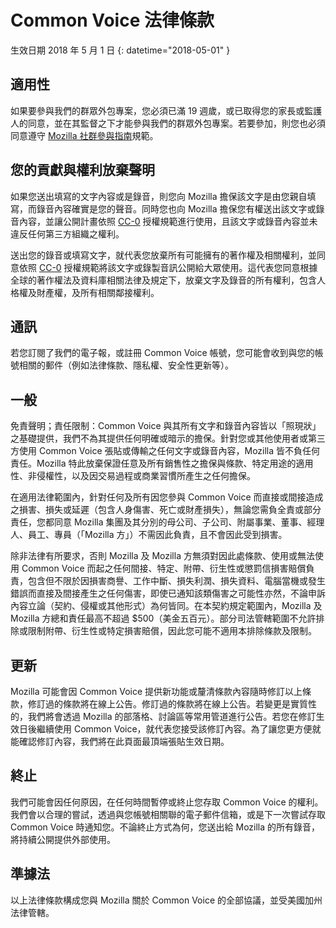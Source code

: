 # Common Voice 法律條款 

生效日期 2018 年 5 月 1 日
{: datetime="2018-05-01" }

## 適用性

如果要參與我們的群眾外包專案，您必須已滿 19 週歲，或已取得您的家長或監護人的同意，並在其監督之下才能參與我們的群眾外包專案。若要參加，則您也必須同意遵守 [Mozilla 社群參與指南](https://www.mozilla.org/about/governance/policies/participation/)規範。 

## 您的貢獻與權利放棄聲明

如果您送出填寫的文字內容或是錄音，則您向 Mozilla 擔保該文字是由您親自填寫，而錄音內容確實是您的聲音。同時您也向 Mozilla 擔保您有權送出該文字或錄音內容，並讓公開計畫依照 [CC-0](https://creativecommons.org/publicdomain/zero/1.0/) 授權規範進行使用，且該文字或錄音內容並未違反任何第三方組織之權利。 

送出您的錄音或填寫文字，就代表您放棄所有可能擁有的著作權及相關權利，並同意依照 [CC-0](https://creativecommons.org/publicdomain/zero/1.0/) 授權規範將該文字或錄製音訊公開給大眾使用。這代表您同意根據全球的著作權法及資料庫相關法律及規定下，放棄文字及錄音的所有權利，包含人格權及財產權，及所有相關鄰接權利。

## 通訊

若您訂閱了我們的電子報，或註冊 Common Voice 帳號，您可能會收到與您的帳號相關的郵件（例如法律條款、隱私權、安全性更新等）。

## 一般

免責聲明；責任限制：Common Voice 與其所有文字和錄音內容皆以「照現狀」之基礎提供，我們不為其提供任何明確或暗示的擔保。針對您或其他使用者或第三方使用 Common Voice 張貼或傳輸之任何文字或錄音內容，Mozilla 皆不負任何責任。Mozilla 特此放棄保證任意及所有銷售性之擔保與條款、特定用途的適用性、非侵權性，以及因交易過程或商業習慣所產生之任何擔保。

在適用法律範圍內，針對任何及所有因您參與 Common Voice 而直接或間接造成之損害、損失或延遲（包含人身傷害、死亡或財產損失），無論您需負全責或部分責任，您都同意 Mozilla 集團及其分別的母公司、子公司、附屬事業、董事、經理人、員工、專員（「Mozilla 方」）不需因此負責，且不會因此受到損害。

除非法律有所要求，否則 Mozilla 及 Mozilla 方無須對因此處條款、使用或無法使用 Common Voice 而起之任何間接、特定、附帶、衍生性或懲罰信損害賠償負責，包含但不限於因損害商譽、工作中斷、損失利潤、損失資料、電腦當機或發生錯誤而直接及間接產生之任何傷害，即使已通知該類傷害之可能性亦然，不論申訴內容立論（契約、侵權或其他形式）為何皆同。在本契約規定範圍內，Mozilla 及 Mozilla 方總和責任最高不超過 $500（美金五百元）。部分司法管轄範圍不允許排除或限制附帶、衍生性或特定損害賠償，因此您可能不適用本排除條款及限制。

## 更新 

Mozilla 可能會因 Common Voice 提供新功能或釐清條款內容隨時修訂以上條款，修訂過的條款將在線上公告。修訂過的條款將在線上公告。若變更是實質性的，我們將會透過 Mozilla 的部落格、討論區等常用管道進行公告。若您在修訂生效日後繼續使用 Common Voice，就代表您接受該修訂內容。為了讓您更方便就能確認修訂內容，我們將在此頁面最頂端張貼生效日期。

## 終止 

我們可能會因任何原因，在任何時間暫停或終止您存取 Common Voice 的權利。我們會以合理的嘗試，透過與您帳號相關聯的電子郵件信箱，或是下一次嘗試存取 Common Voice 時通知您。不論終止方式為何，您送出給 Mozilla 的所有錄音，將持續公開提供外部使用。

## 準據法

以上法律條款構成您與 Mozilla 關於 Common Voice 的全部協議，並受美國加州法律管轄。

